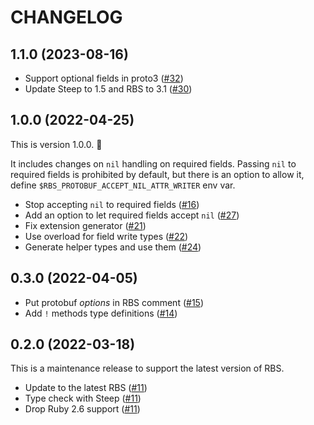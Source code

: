 # CHANGELOG

## 1.1.0 (2023-08-16)

* Support optional fields in proto3 ([\#32](https://github.com/square/rbs_protobuf/pull/32))
* Update Steep to 1.5 and RBS to 3.1 ([\#30](https://github.com/square/rbs_protobuf/pull/30))

## 1.0.0 (2022-04-25)

This is version 1.0.0. 🎉

It includes changes on `nil` handling on required fields. Passing `nil` to required fields is prohibited by default, but there is an option to allow it, define `$RBS_PROTOBUF_ACCEPT_NIL_ATTR_WRITER` env var.

* Stop accepting `nil` to required fields ([\#16](https://github.com/square/rbs_protobuf/pull/16))
* Add an option to let required fields accept `nil` ([\#27](https://github.com/square/rbs_protobuf/pull/27))
* Fix extension generator ([\#21](https://github.com/square/rbs_protobuf/pull/21))
* Use overload for field write types ([\#22](https://github.com/square/rbs_protobuf/pull/22))
* Generate helper types and use them ([\#24](https://github.com/square/rbs_protobuf/pull/24))

## 0.3.0 (2022-04-05)

* Put protobuf _options_ in RBS comment ([\#15](https://github.com/square/rbs_protobuf/pull/15))
* Add `!` methods type definitions ([\#14](https://github.com/square/rbs_protobuf/pull/14))

## 0.2.0 (2022-03-18)

This is a maintenance release to support the latest version of RBS.

* Update to the latest RBS ([#11](https://github.com/square/rbs_protobuf/pull/11))
* Type check with Steep ([#11](https://github.com/square/rbs_protobuf/pull/11))
* Drop Ruby 2.6 support ([#11](https://github.com/square/rbs_protobuf/pull/11))
